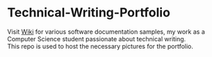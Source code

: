 # Technical-Writing-Portfolio
Visit [Wiki](https://github.com/Maria56461/Technical-Writing-Portfolio/wiki) for various software documentation samples, my work as a Computer Science student passionate about technical writing.<br>
This repo is used to host the necessary pictures for the portfolio. 
